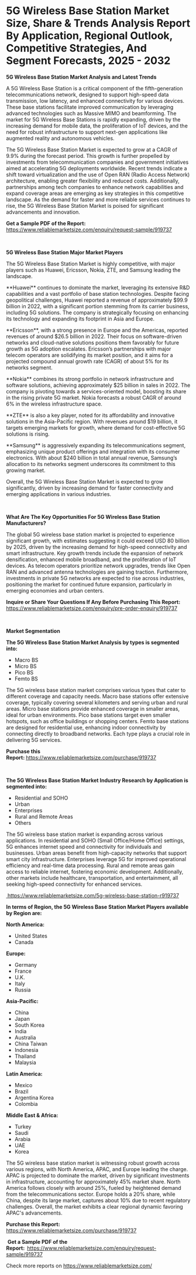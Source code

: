 <p><h1>5G Wireless Base Station Market Size, Share & Trends Analysis Report By Application, Regional Outlook, Competitive Strategies, And Segment Forecasts, 2025 - 2032</h1></p><p><strong>5G Wireless Base Station Market Analysis and Latest Trends</strong></p>
<p><p>A 5G Wireless Base Station is a critical component of the fifth-generation telecommunications network, designed to support high-speed data transmission, low latency, and enhanced connectivity for various devices. These base stations facilitate improved communication by leveraging advanced technologies such as Massive MIMO and beamforming. The market for 5G Wireless Base Stations is rapidly expanding, driven by the increasing demand for mobile data, the proliferation of IoT devices, and the need for robust infrastructure to support next-gen applications like augmented reality and autonomous vehicles. </p><p>The 5G Wireless Base Station Market is expected to grow at a CAGR of 9.9% during the forecast period. This growth is further propelled by investments from telecommunication companies and government initiatives aimed at accelerating 5G deployments worldwide. Recent trends indicate a shift toward virtualization and the use of Open RAN (Radio Access Network) architecture, enabling greater flexibility and reduced costs. Additionally, partnerships among tech companies to enhance network capabilities and expand coverage areas are emerging as key strategies in this competitive landscape. As the demand for faster and more reliable services continues to rise, the 5G Wireless Base Station Market is poised for significant advancements and innovation.</p></p>
<p><strong>Get a Sample PDF of the Report:&nbsp;</strong> <a href="https://www.reliablemarketsize.com/enquiry/request-sample/919737?utm_campaign=3120&utm_medium=2&utm_source=Github&utm_content=ia&utm_term=07032025&utm_id=5g-wireless-base-station">https://www.reliablemarketsize.com/enquiry/request-sample/919737</a></p>
<p>&nbsp;</p>
<p><strong>5G Wireless Base Station Major Market Players</strong></p>
<p><p>The 5G Wireless Base Station Market is highly competitive, with major players such as Huawei, Ericsson, Nokia, ZTE, and Samsung leading the landscape. </p><p>**Huawei** continues to dominate the market, leveraging its extensive R&D capabilities and a vast portfolio of base station technologies. Despite facing geopolitical challenges, Huawei reported a revenue of approximately $99.9 billion in 2022, with a significant portion stemming from its carrier business, including 5G solutions. The company is strategically focusing on enhancing its technology and expanding its footprint in Asia and Europe.</p><p>**Ericsson**, with a strong presence in Europe and the Americas, reported revenues of around $26.5 billion in 2022. Their focus on software-driven networks and cloud-native solutions positions them favorably for future growth as 5G adoption escalates. Ericsson’s partnerships with major telecom operators are solidifying its market position, and it aims for a projected compound annual growth rate (CAGR) of about 5% for its networks segment.</p><p>**Nokia** combines its strong portfolio in network infrastructure and software solutions, achieving approximately $25 billion in sales in 2022. The company is pivoting towards a services-oriented model, boosting its share in the rising private 5G market. Nokia forecasts a robust CAGR of around 6% in the wireless infrastructure space.</p><p>**ZTE** is also a key player, noted for its affordability and innovative solutions in the Asia-Pacific region. With revenues around $19 billion, it targets emerging markets for growth, where demand for cost-effective 5G solutions is rising.</p><p>**Samsung** is aggressively expanding its telecommunications segment, emphasizing unique product offerings and integration with its consumer electronics. With about $240 billion in total annual revenue, Samsung’s allocation to its networks segment underscores its commitment to this growing market.</p><p>Overall, the 5G Wireless Base Station Market is expected to grow significantly, driven by increasing demand for faster connectivity and emerging applications in various industries.</p></p>
<p>&nbsp;</p>
<p><strong>What Are The Key Opportunities For 5G Wireless Base Station Manufacturers?</strong></p>
<p><p>The global 5G wireless base station market is projected to experience significant growth, with estimates suggesting it could exceed USD 80 billion by 2025, driven by the increasing demand for high-speed connectivity and smart infrastructure. Key growth trends include the expansion of network densification, enhanced mobile broadband, and the proliferation of IoT devices. As telecom operators prioritize network upgrades, trends like Open RAN and advanced antenna technologies are gaining traction. Furthermore, investments in private 5G networks are expected to rise across industries, positioning the market for continued future expansion, particularly in emerging economies and urban centers.</p></p>
<p><strong>Inquire or Share Your Questions If Any Before Purchasing This Report:</strong> <a href="https://www.reliablemarketsize.com/enquiry/pre-order-enquiry/919737?utm_campaign=3120&utm_medium=2&utm_source=Github&utm_content=ia&utm_term=07032025&utm_id=5g-wireless-base-station">https://www.reliablemarketsize.com/enquiry/pre-order-enquiry/919737</a></p>
<p>&nbsp;</p>
<p><strong>Market Segmentation</strong></p>
<p><strong>The 5G Wireless Base Station Market Analysis by types is segmented into:</strong></p>
<p><ul><li>Macro BS</li><li>Micro BS</li><li>Pico BS</li><li>Femto BS</li></ul></p>
<p><p>The 5G wireless base station market comprises various types that cater to different coverage and capacity needs. Macro base stations offer extensive coverage, typically covering several kilometers and serving urban and rural areas. Micro base stations provide enhanced coverage in smaller areas, ideal for urban environments. Pico base stations target even smaller hotspots, such as office buildings or shopping centers. Femto base stations are designed for residential use, enhancing indoor connectivity by connecting directly to broadband networks. Each type plays a crucial role in delivering 5G services.</p></p>
<p><strong>Purchase this Report:&nbsp;</strong><a href="https://www.reliablemarketsize.com/purchase/919737?utm_campaign=3120&utm_medium=2&utm_source=Github&utm_content=ia&utm_term=07032025&utm_id=5g-wireless-base-station">https://www.reliablemarketsize.com/purchase/919737</a></p>
<p>&nbsp;</p>
<p><strong>The 5G Wireless Base Station Market Industry Research by Application is segmented into:</strong></p>
<p><ul><li>Residential and SOHO</li><li>Urban</li><li>Enterprises</li><li>Rural and Remote Areas</li><li>Others</li></ul></p>
<p><p>The 5G wireless base station market is expanding across various applications. In residential and SOHO (Small Office/Home Office) settings, 5G enhances internet speed and connectivity for individuals and businesses. Urban areas benefit from high-capacity networks that support smart city infrastructure. Enterprises leverage 5G for improved operational efficiency and real-time data processing. Rural and remote areas gain access to reliable internet, fostering economic development. Additionally, other markets include healthcare, transportation, and entertainment, all seeking high-speed connectivity for enhanced services.</p></p>
<p><a href="https://www.reliablemarketsize.com/5g-wireless-base-station-r919737?utm_campaign=3120&utm_medium=2&utm_source=Github&utm_content=ia&utm_term=07032025&utm_id=5g-wireless-base-station">&nbsp;https://www.reliablemarketsize.com/5g-wireless-base-station-r919737</a></p>
<p><strong>In terms of Region, the 5G Wireless Base Station Market Players available by Region are:</strong></p>
<p>
    <p> <strong> North America: </strong>
        <ul>
            <li>United States</li>
            <li>Canada</li>
        </ul>
        </p> 
    <p> <strong> Europe: </strong>
        <ul>
            <li>Germany</li>
            <li>France</li>
            <li>U.K.</li>
            <li>Italy</li>
            <li>Russia</li>
        </ul>
        </p> 
    <p> <strong> Asia-Pacific: </strong>
        <ul>
            <li>China</li>
            <li>Japan</li>
            <li>South Korea</li>
            <li>India</li>
            <li>Australia</li>
            <li>China Taiwan</li>
            <li>Indonesia</li>
            <li>Thailand</li>
            <li>Malaysia</li>
        </ul>
        </p> 
    <p> <strong> Latin America: </strong>
        <ul>
            <li>Mexico</li>
            <li>Brazil</li>
            <li>Argentina Korea</li>
            <li>Colombia</li>
        </ul>
        </p> 
    <p> <strong> Middle East & Africa: </strong>
        <ul>
            <li>Turkey</li>
            <li>Saudi</li>
            <li>Arabia</li>
            <li>UAE</li>
            <li>Korea</li>
        </ul>
    </p>
    </p>
<p><p>The 5G wireless base station market is witnessing robust growth across various regions, with North America, APAC, and Europe leading the charge. APAC is projected to dominate the market, driven by significant investments in infrastructure, accounting for approximately 45% market share. North America follows closely with around 25%, fueled by heightened demand from the telecommunications sector. Europe holds a 20% share, while China, despite its large market, captures about 10% due to recent regulatory challenges. Overall, the market exhibits a clear regional dynamic favoring APAC's advancements.</p></p>
<p><strong>Purchase this Report: </strong><a href="https://www.reliablemarketsize.com/purchase/919737?utm_campaign=3120&utm_medium=2&utm_source=Github&utm_content=ia&utm_term=07032025&utm_id=5g-wireless-base-station">https://www.reliablemarketsize.com/purchase/919737</a></p>
<p>&nbsp;<strong>Get a Sample PDF of the Report:&nbsp;&nbsp;</strong><a href="https://www.reliablemarketsize.com/enquiry/request-sample/919737?utm_campaign=3120&utm_medium=2&utm_source=Github&utm_content=ia&utm_term=07032025&utm_id=5g-wireless-base-station">https://www.reliablemarketsize.com/enquiry/request-sample/919737</a></p>
<p><strong></strong></p>
<p>Check more reports on <a href="https://www.reliablemarketsize.com/?utm_campaign=3120&utm_medium=2&utm_source=Github&utm_content=ia&utm_term=07032025&utm_id=5g-wireless-base-station">https://www.reliablemarketsize.com/</a></p>